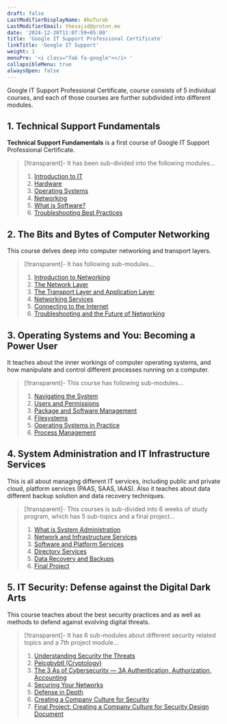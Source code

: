 ```yaml
---
draft: false
LastModifierDisplayName: AbuTurab
LastModifierEmail: thesajid@proton.me
date: '2024-12-20T11:07:59+05:00'
title: 'Google IT Support Professional Certificate'
linkTitle: 'Google IT Support'
weight: 1
menuPre: '<i class="fab fa-google"></i> '
collapsibleMenu: true
alwaysOpen: false
---
```


Google IT Support Professional Certificate, course consists of 5 individual courses, and each of those courses are further subdivided into different modules.

## 1. Technical Support Fundamentals

**Technical Support Fundamentals** is a first course of Google IT Support Professional Certificate.

> [!transparent]- It has been sub-divided into the following modules...
>
> 1. [Introduction to IT](/it-and-sysadmin/google-it-support/technical-support-fundamentals/introduction-to-it/)
> 2. [Hardware](/it-and-sysadmin/google-it-support/technical-support-fundamentals/hardware/)
> 3. [Operating Systems](/it-and-sysadmin/google-it-support/technical-support-fundamentals/operating-system/)
> 4. [Networking](/it-and-sysadmin/google-it-support/technical-support-fundamentals/networking/)
> 5. [What is Software?](/it-and-sysadmin/google-it-support/technical-support-fundamentals/software/)
> 6. [Troubleshooting Best Practices](/it-and-sysadmin/google-it-support/technical-support-fundamentals/troubleshooting/)

## 2. The Bits and Bytes of Computer Networking

This course delves deep into computer networking and transport layers.

> [!transparent]- It has following sub-modules...
> 
> 1. [Introduction to Networking](/it-and-sysadmin/google-it-support/bits-and-bytes-of-computer-networking/introduction-to-networking/)
> 2. [The Network Layer](/it-and-sysadmin/google-it-support/bits-and-bytes-of-computer-networking/the-network-layer/)
> 3. [The Transport Layer and Application Layer](/it-and-sysadmin/google-it-support/bits-and-bytes-of-computer-networking/transport-layer-and-application-layer/)
> 4. [Networking Services](/it-and-sysadmin/google-it-support/bits-and-bytes-of-computer-networking/networking-services)
> 5. [Connecting to the Internet](/it-and-sysadmin/google-it-support/bits-and-bytes-of-computer-networking/connecting-to-the-internet)
> 6. [Troubleshooting and the Future of Networking](/it-and-sysadmin/google-it-support/bits-and-bytes-of-computer-networking/troubleshooting-and-the-future-of-networking)

## 3. Operating Systems and You: Becoming a Power User

It teaches about the inner workings of computer operating systems, and how manipulate and control different processes running on a computer.

> [!transparent]- This course has following sub-modules...
>
> 1. [Navigating the System](/it-and-sysadmin/google-it-support/operating-systems-and-you/navigating-the-system)
> 2. [Users and Permissions](/it-and-sysadmin/google-it-support/operating-systems-and-you/users-and-permissions)
> 3. [Package and Software Management](/it-and-sysadmin/google-it-support/operating-systems-and-you/package-and-software-management)
> 4. [Filesystems](/it-and-sysadmin/google-it-support/operating-systems-and-you/filesystems)
> 5. [Operating Systems in Practice](/it-and-sysadmin/google-it-support/operating-systems-and-you/operating-systems-in-practice)
> 6. [Process Management](/it-and-sysadmin/google-it-support/operating-systems-and-you/process-management)

## 4. System Administration and IT Infrastructure Services

This is all about managing different IT services, including public and private cloud, platform services (PAAS, SAAS, IAAS). Also it teaches about data different backup solution and data recovery techniques.

> [!transparent]- This courses is sub-divided into 6 weeks of study program, which has 5 sub-topics and a final project...
>
> 1. [What is System Administration](/it-and-sysadmin/google-it-support/sysadmin-and-it-infrastructure-services/what-is-system-administration)
> 2. [Network and Infrastructure Services](/it-and-sysadmin/google-it-support/sysadmin-and-it-infrastructure-services/network-and-infrastructure-services)
> 3. [Software and Platform Services](/it-and-sysadmin/google-it-support/sysadmin-and-it-infrastructure-services/software-and-platform-services)
> 4. [Directory Services](/it-and-sysadmin/google-it-support/sysadmin-and-it-infrastructure-services/directory-services)
> 5. [Data Recovery and Backups](/it-and-sysadmin/google-it-support/sysadmin-and-it-infrastructure-services/data-recovery-and-backups)
> 6. [Final Project](/it-and-sysadmin/google-it-support/sysadmin-and-it-infrastructure-services/sysadmin-and-it-infrastructure-services-final-project)

## 5. IT Security: Defense against the Digital Dark Arts

This course teaches about the best security practices and as well as methods to defend against evolving digital threats.

> [!transparent]- It has 6 sub-modules about different security related topics and a 7th project module...
>
> 1. [Understanding Security the Threats](/it-and-sysadmin/google-it-support/it-security/understanding-the-security-threats)
> 2. [Pelcgbybtl (Cryptology)](/it-and-sysadmin/google-it-support/it-security/pelcgbybtl)
> 3. [The 3 As of Cybersecurity — 3A Authentication, Authorization, Accounting](/it-and-sysadmin/google-it-support/it-security/the-3as-of-cybersecurity)
> 4. [Securing Your Networks](/it-and-sysadmin/google-it-support/it-security/securing-your-networks)
> 5. [Defense in Depth](/it-and-sysadmin/google-it-support/it-security/defense-in-depth)
> 6. [Creating a Company Culture for Security](/it-and-sysadmin/google-it-support/it-security/creating-a-company-culture-for-security)
> 7. [Final Project: Creating a Company Culture for Security Design Document](/it-and-sysadmin/google-it-support/it-security/creating-a-company-culture-for-security-design-document)
